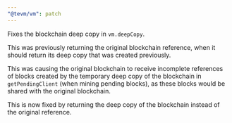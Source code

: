 ```yaml
---
"@tevm/vm": patch
---
```


Fixes the blockchain deep copy in `vm.deepCopy`.

This was previously returning the original blockchain reference, when it should return its deep copy that was created previously.

This was causing the original blockchain to receive incomplete references of blocks created by the temporary deep copy of the blockchain in `getPendingClient` (when mining pending blocks), as these blocks would be shared with the original blockchain.

This is now fixed by returning the deep copy of the blockchain instead of the original reference.